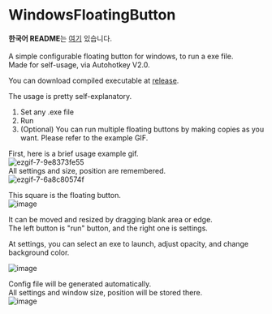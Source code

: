 # WindowsFloatingButton
**한국어 README**는 [여기](https://github.com/david419kr/WindowsFloatingButton/blob/main/README_kr.md) 있습니다.  
<br>
A simple configurable floating button for windows, to run a exe file.  
Made for self-usage, via Autohotkey V2.0.  

You can download compiled executable at [release](https://github.com/david419kr/WindowsFloatingButton/releases/latest).  

The usage is pretty self-explanatory.  
1. Set any .exe file  
2. Run
3. (Optional) You can run multiple floating buttons by making copies as you want. Please refer to the example GIF.  

First, here is a brief usage example gif.  
![ezgif-7-9e8373fe55](https://github.com/david419kr/WindowsFloatingButton/assets/70783505/604029ab-02a2-4b3f-a51e-9ce5e69bad11)  
All settings and size, position are remembered.  
![ezgif-7-6a8c80574f](https://github.com/david419kr/WindowsFloatingButton/assets/70783505/8879790d-4f66-47a6-9bfd-7fa520779452)  

This square is the floating button.  
![image](https://github.com/david419kr/WindowsFloatingButton/assets/70783505/f256d58a-8dac-4cb8-bb69-4598fbcd7e40)  

It can be moved and resized by dragging blank area or edge.  
The left button is "run" button, and the right one is settings.  

At settings, you can select an exe to launch, adjust opacity, and change background color.  

![image](https://github.com/user-attachments/assets/4713ad58-721a-40e6-b80d-9ccb618907ba)    

Config file will be generated automatically.  
All settings and window size, position will be stored there.  
![image](https://github.com/user-attachments/assets/5d7ec005-9c73-4e67-9427-701711979887)


